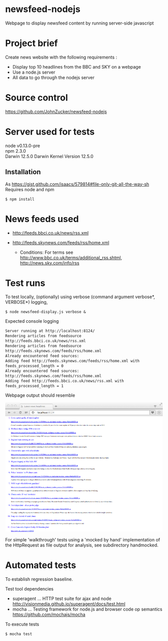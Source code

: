 # newsfeed-nodejs
Webpage to display newsfeed content by running server-side javascript

# Project brief

Create news website with the following requirements :

- Display top 10 headlines from the BBC and SKY on a webpage
- Use a node.js server
- All data to go through the nodejs server
     
# Source control

https://github.com/JohnZucker/newsfeed-nodejs    

# Server used for tests

node v0.13.0-pre    
npm 2.3.0    
Darwin 12.5.0 Darwin Kernel Version 12.5.0    

## Installation 
As https://gist.github.com/isaacs/579814#file-only-git-all-the-way-sh         
Requires node and npm    
 
    $ npm install

# News feeds used

* http://feeds.bbci.co.uk/news/rss.xml
* http://feeds.skynews.com/feeds/rss/home.xml

    * Conditions: For terms see http://www.bbc.co.uk/terms/additional_rss.shtml, http://news.sky.com/info/rss

# Test runs

To test locally, (optionally) using verbose (command argument verbose\*, VERBOSE\*) logging,

    $ node newsfeed-display.js verbose &

Expected console logging

    Server running at http://localhost:8124/
    Rendering articles from feedsource http://feeds.bbci.co.uk/news/rss.xml    
    Rendering articles from feedsource http://feeds.skynews.com/feeds/rss/home.xml    
    Already encountered feed sources:     
    Adding feed http://feeds.skynews.com/feeds/rss/home.xml with feeds_processed_length = 0     
    Already encountered feed sources: http://feeds.skynews.com/feeds/rss/home.xml    
    Adding feed http://feeds.bbci.co.uk/news/rss.xml with feeds_processed_length = 1

Webpage output should resemble

![newsfeed-nodejs-webpage-example.png](https://github.com/JohnZucker/newsfeed-nodejs/blob/master/newsfeed-nodejs-webpage-example.png)

For simple 'walkthrough' tests using a 'mocked by hand' implementation of the HttpRequest as file output for analysis, see subdirectory handmocked.

# Automated tests

To establish regression baseline.

Test tool dependencies

- superagent ... HTTP test suite for ajax and node   
http://visionmedia.github.io/superagent/docs/test.html
- mocha ... Testing framework for node.js and browser code op semantics    
https://github.com/mochajs/mocha

To execute tests 

    $ mocha test

